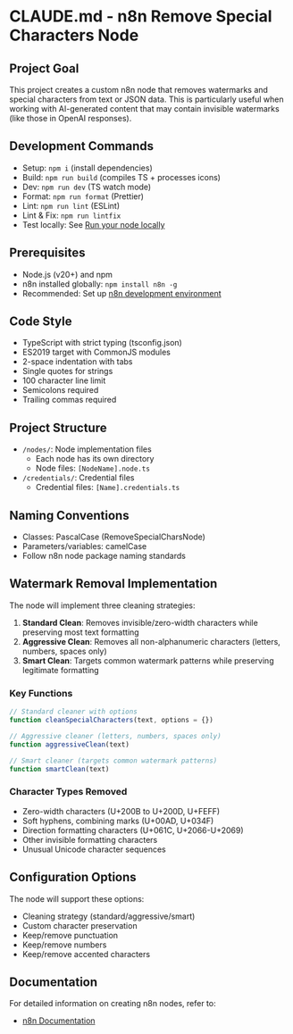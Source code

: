 # CLAUDE.md - n8n Remove Special Characters Node

## Project Goal

This project creates a custom n8n node that removes watermarks and special characters from text or JSON data. This is particularly useful when working with AI-generated content that may contain invisible watermarks (like those in OpenAI responses).

## Development Commands

- Setup: `npm i` (install dependencies)
- Build: `npm run build` (compiles TS + processes icons)
- Dev: `npm run dev` (TS watch mode)
- Format: `npm run format` (Prettier)
- Lint: `npm run lint` (ESLint)
- Lint & Fix: `npm run lintfix`
- Test locally: See [Run your node locally](https://docs.n8n.io/integrations/creating-nodes/test/run-node-locally/)

## Prerequisites

- Node.js (v20+) and npm
- n8n installed globally: `npm install n8n -g`
- Recommended: Set up [n8n development environment](https://docs.n8n.io/integrations/creating-nodes/build/node-development-environment/)

## Code Style

- TypeScript with strict typing (tsconfig.json)
- ES2019 target with CommonJS modules
- 2-space indentation with tabs
- Single quotes for strings
- 100 character line limit
- Semicolons required
- Trailing commas required

## Project Structure

- `/nodes/`: Node implementation files
  - Each node has its own directory
  - Node files: `[NodeName].node.ts`
- `/credentials/`: Credential files
  - Credential files: `[Name].credentials.ts`

## Naming Conventions

- Classes: PascalCase (RemoveSpecialCharsNode)
- Parameters/variables: camelCase
- Follow n8n node package naming standards

## Watermark Removal Implementation

The node will implement three cleaning strategies:

1. **Standard Clean**: Removes invisible/zero-width characters while preserving most text formatting
2. **Aggressive Clean**: Removes all non-alphanumeric characters (letters, numbers, spaces only)
3. **Smart Clean**: Targets common watermark patterns while preserving legitimate formatting

### Key Functions

```javascript
// Standard cleaner with options
function cleanSpecialCharacters(text, options = {})

// Aggressive cleaner (letters, numbers, spaces only)
function aggressiveClean(text)

// Smart cleaner (targets common watermark patterns)
function smartClean(text)
```

### Character Types Removed

- Zero-width characters (U+200B to U+200D, U+FEFF)
- Soft hyphens, combining marks (U+00AD, U+034F)
- Direction formatting characters (U+061C, U+2066-U+2069)
- Other invisible formatting characters
- Unusual Unicode character sequences

## Configuration Options

The node will support these options:

- Cleaning strategy (standard/aggressive/smart)
- Custom character preservation
- Keep/remove punctuation
- Keep/remove numbers
- Keep/remove accented characters

## Documentation

For detailed information on creating n8n nodes, refer to:

- [n8n Documentation](https://docs.n8n.io/integrations/creating-nodes/)
